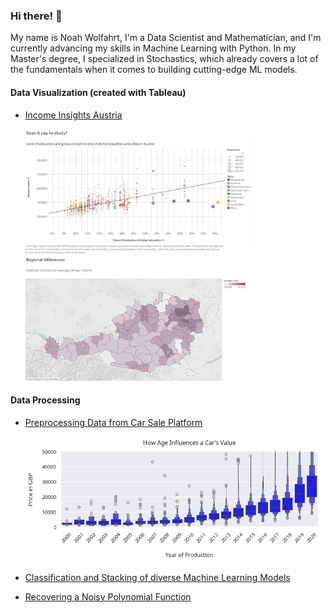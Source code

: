 ### Hi there! 👋 

My name is Noah Wolfahrt, I'm a Data Scientist and Mathematician, and I'm currently advancing my skills in Machine Learning with Python. In my Master's degree, I specialized in Stochastics, which already covers a lot of the fundamentals when it comes to building cutting-edge ML models.

#### Data Visualization (created with Tableau)

* [Income Insights Austria](https://github.com/wolfno/Data-Visualization)

  <img src="https://github.com/wolfno/Data-Visualization/blob/main/Education%20and%20Income.png" height="200" />
  <img src="https://github.com/wolfno/Data-Visualization/blob/main/Income%20by%20Districts.png" height="200" />

#### Data Processing

* [Preprocessing Data from Car Sale Platform](https://github.com/wolfno/Data-Preprocessing/tree/main/UK%20Car%20Sales)

  <img src="https://github.com/wolfno/Data-Preprocessing/blob/main/UK%20Car%20Sales/car_age.png" width="500" height="200" />

* [Classification and Stacking of diverse Machine Learning Models](https://github.com/wolfno/Model-Building/tree/main/Forest%20Cover%20Prediction)

* [Recovering a Noisy Polynomial Function](https://github.com/wolfno/Model-Building/tree/main/Polynomial%20Regression)

